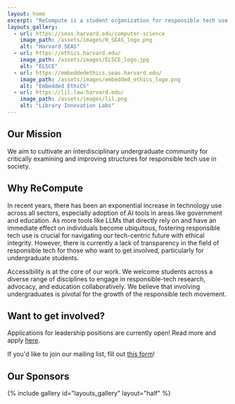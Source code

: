 ```yaml
---
layout: home
excerpt: "ReCompute is a student organization for responsible tech use."
layouts_gallery:
  - url: https://seas.harvard.edu/computer-science
    image_path: /assets/images/H_SEAS_logo.png
    alt: "Harvard SEAS"
  - url: https://ethics.harvard.edu/
    image_path: /assets/images/ELSCE_logo.jpg
    alt: "ELSCE"
  - url: https://embeddedethics.seas.harvard.edu/
    image_path: /assets/images/embedded_ethics_logo.png
    alt: "Embedded EthiCS"
  - url: https://lil.law.harvard.edu/
    image_path: /assets/images/lil.png
    alt: "Library Innovation Labs"
---
```


## Our Mission

We aim to cultivate an interdisciplinary undergraduate community for critically examining and improving structures for responsible tech use in society.

## Why ReCompute

In recent years, there has been an exponential increase in technology use across all sectors, especially adoption of AI tools in areas like government and education. As more tools like LLMs that directly rely on and have an immediate effect on individuals become ubiquitous, fostering responsible tech use is crucial for navigating our tech-centric future with ethical integrity. However, there is currently a lack of transparency in the field of responsible tech for those who want to get involved, particularly for undergraduate students.

Accessibility is at the core of our work. We welcome students across a diverse range of disciplines to engage in responsible-tech research, advocacy, and education collaboratively. We believe that involving undergraduates is pivotal for the growth of the responsible tech movement. 

## Want to get involved?

Applications for leadership positions are currently open! Read more and apply [here](https://forms.gle/54hK4XQj29zwjXvUA).

If you'd like to join our mailing list, fill out [this form](https://forms.gle/3yYdSQuZXwWH4sjM7)!

## Our Sponsors

{% include gallery id="layouts_gallery" layout="half" %}